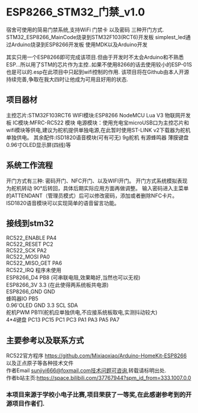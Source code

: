 # ESP8266_STM32_门禁_v1.0
宿舍可使用的简易门禁系统,支持WiFi 门禁卡 以及密码 三种开门方式.
STM32_ESP8266_MainCode烧录到STM32F103(RCT6)开发板
simplest_led通过Arduino烧录到ESP8266开发板
使用MDK以及Arduino开发 

其实只用一个ESP8266即可完成该项目.但由于开发时不太会Arduino和不熟悉ESP...所以用了STM的芯片作为主控..如果不使用8266的话去使用较小的ESP-01S也是可以的.esp在此项目中只起到wifi控制的作用.
该项目将在Github由本人开源持续完善,争取在我大四时让他成为可用且好用的状态.

## 项目器材
主控芯片:STM32F103RCT6
WIFI模块:ESP8266 NodeMCU Lua V3 物联网开发板
IC模块:MFRC-RC522 模块
电源模块：使用充电宝microUSB口为主控芯片和wifi模块等供电,建议为舵机提供单独电源,在此暂时使用ST-LINK v2下载器为舵机单独供电。
其余配件:ISD1820语音模块(可有可无) 9g舵机 有源蜂鸣器 薄膜键盘 0.96寸OLED显示屏(四线)等 

## 系统工作流程
开门方式有三种: 密码开门、NFC开门、以及WIFI开门。
开门方式系统模拟表现为舵机转动 90°后转回，具体后期实际应用方面再做调整。
输入密码进入主菜单的ATTENDANT（管理员模式）后可以修改密码，添加或者删除NFC卡片。
ISD1820语音模块可以实现简单的语音留言功能。

## 接线到stm32
RC522_ENABLE  	PA4  
RC522_RESET 	PC2  
RC522_SCK 	PA2  
RC522_MOSI 	PA0  
RC522_MISO_GET 	PA6  
RC522_IRQ 	程序未使用  
ESP8266_D4 	PB8 (可串联电阻,效果略好,当然也可以无视)  
ESP8266_3V	3.3 (在此使得两系统板共电源)  
ESP8266_GND	GND  
蜂鸣器IO		PB5  
0.96'OLED	GND 3.3 SCL SDA  
舵机PWM		PB11(舵机应单独供电,不应接系统板取电,实测抖动较大)  
4*4键盘		PC13 PC15 PC1 PC3 PA1 PA3 PA5 PA7  

## 主要参考以及联系方式
RC522官方程序
https://github.com/Mixiaoxiao/Arduino-HomeKit-ESP8266  
以及正点原子等各种技术文件  
作者Email sunjiyi666@foxmail.com技术问题可咨询,转载请标明出处.  
作者b站主页:https://space.bilibili.com/37767944?spm_id_from=333.1007.0.0  

### 本项目来源于学校小电子比赛,项目荣获了一等奖,在此感谢参考到的开源项目作者们.
